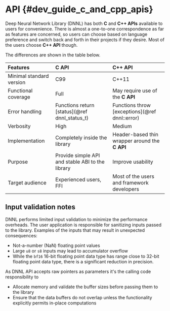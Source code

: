API {#dev_guide_c_and_cpp_apis}
==========================================

Deep Neural Network Library (DNNL) has
both **C** and **C++ APIs** available to users for convenience. There is almost
a one-to-one correspondence as far as features are concerned, so users can
choose based on language preference and switch back and forth in their projects
if they desire. Most of the users choose **C++ API** though.

The differences are shown in the table below.

| Features                 | **C API**                                        | **C++ API**
| :-                       | :-                                               | :-
| Minimal standard version | C99                                              | C++11
| Functional coverage      | Full                                             | May require use of the **C API**
| Error handling           | Functions return [status](@ref dnnl_status_t)    | Functions throw [exceptions](@ref dnnl::error)
| Verbosity                | High                                             | Medium
| Implementation           | Completely inside the library                    | Header-based thin wrapper around the **C API**
| Purpose                  | Provide simple API and stable ABI to the library | Improve usability
| Target audience          | Experienced users, FFI                           | Most of the users and framework developers

## Input validation notes

DNNL performs limited input validation to minimize the performance
overheads. The user application is responsible for sanitizing
inputs passed to the library. Examples of the inputs that may result in
unexpected consequences:
* Not-a-number (NaN) floating point values
* Large `u8` or `s8` inputs may lead to accumulator overflow
* While the `bf16` 16-bit floating point data type has range close to 32-bit
  floating point data type, there is a significant reduction in precision.

As DNNL API accepts raw pointers as parameters it's the calling code
responsibility to
* Allocate memory and validate the buffer sizes before passing them
to the library
* Ensure that the data buffers do not overlap unless the functionality
explicitly permits in-place computations
